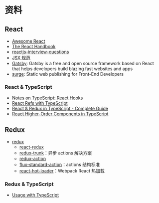 # 资料

## React

- [Awesome React](https://github.com/enaqx/awesome-react)
- [The React Handbook](https://medium.freecodecamp.org/the-react-handbook-b71c27b0a795)
- [reactjs-interview-questions](https://github.com/sudheerj/reactjs-interview-questions#what-is-react)
- [JSX 规范](https://facebook.github.io/jsx/)
- [Gatsby](https://www.gatsbyjs.org/): Gatsby is a free and open source framework based on React that helps developers build blazing fast websites and apps
- [surge](https://surge.sh/): Static web publishing
for Front-End Developers

### React & TypeScript

- [Notes on TypeScript: React Hooks](https://dev.to/busypeoples/notes-on-typescript-react-hooks-28j2)
- [React Refs with TypeScript](https://medium.com/@martin_hotell/react-refs-with-typescript-a32d56c4d315)
- [React & Redux in TypeScript - Complete Guide](https://github.com/piotrwitek/react-redux-typescript-guide)
- [React Higher-Order Components in TypeScript](https://medium.com/@jrwebdev/react-higher-order-component-patterns-in-typescript-42278f7590fb)

## Redux

- [redux](https://redux.js.org/introduction/getting-started)
  - [react-redux](https://react-redux.js.org/)
  - [redux-trunk](https://github.com/reduxjs/redux-thunk)：异步 actions 解决方案
  - [redux-action](https://github.com/redux-utilities/redux-actions)
  - [flux-standard-action](https://github.com/redux-utilities/flux-standard-action)：actions 结构标准
  - [react-hot-loader](https://github.com/gaearon/react-hot-loader)：Webpack React 热加载

### Redux & TypeScript

- [Usage with TypeScript](https://redux.js.org/recipes/usage-with-typescript)
